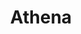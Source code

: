 ---
title: Athena
description: 24/7 music Discord bot with various premium features.
link: https://github.com/Sytarno/Athena
---